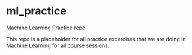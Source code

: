 # ml_practice
Machine Learning Practice repo

This repo is a placeholder for all practice excercises that we are doing in Machine Learning for all course sessions.
